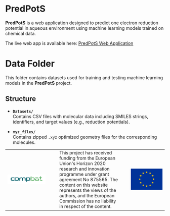 # PredPotS

**PredPotS** is a web application designed to predict one electron reduction potential in aqueous environment using machine learning models trained on chemical data.

The live web app is available here: [PredPotS Web Application](https://predpots.ttk.hu/)  

# Data Folder

This folder contains datasets used for training and testing machine learning models in the **PredPotS** project.

## Structure

- **`Datasets/`**  
  Contains CSV files with molecular data including SMILES strings, identifiers, and target values (e.g., reduction potentials).

- **`xyz_files/`**  
  Contains zipped `.xyz` optimized geometry files for the corresponding molecules.

<table>
  <tr>
    <td width="150">
      <img src="../docs/assets/CompBat_logo.png" width="120"/>
    </td>
    <td>
    This project has received funding from the European Union's Horizon 2020 research and innovation programme under grant agreement No 875565.
    The content on this website represents the views of the authors, and the European Commission has no liability in respect of the content.
    </td>
    <td width="120" align="right">
      <img src="../docs/assets/eu_flag.jpg" width="100">
    </td>
  </tr>
</table>

